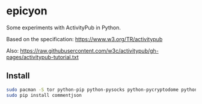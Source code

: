 # epicyon

Some experiments with ActivityPub in Python.

Based on the specification: https://www.w3.org/TR/activitypub

Also: https://raw.githubusercontent.com/w3c/activitypub/gh-pages/activitypub-tutorial.txt

## Install

``` bash
sudo pacman -S tor python-pip python-pysocks python-pycryptodome python-beautifulsoup4
sudo pip install commentjson
```